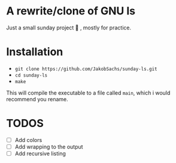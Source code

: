 # A rewrite/clone of GNU ls

Just a small sunday project 🌄 , mostly for practice.

# Installation

- `git clone https://github.com/JakobSachs/sunday-ls.git`
- `cd sunday-ls`
- `make`

This will compile the executable to a file called `main`, which i would recommend you rename. 

# TODOS

- [ ] Add colors
- [ ] Add wrapping to the output
- [ ] Add recursive listing 
